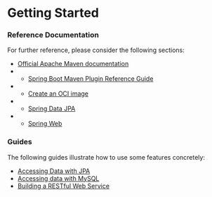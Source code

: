 



# Getting Started

### Reference Documentation

For further reference, please consider the following sections:

* [Official Apache Maven documentation](https://maven.apache.org/guides/index.html)
* * [Spring Boot Maven Plugin Reference Guide](https://docs.spring.io/spring-boot/3.3.5/maven-plugin)
* * [Create an OCI image](https://docs.spring.io/spring-boot/3.3.5/maven-plugin/build-image.html)
* * [Spring Data JPA](https://docs.spring.io/spring-boot/3.3.5/reference/data/sql.html#data.sql.jpa-and-spring-data)
* * [Spring Web](https://docs.spring.io/spring-boot/3.3.5/reference/web/servlet.html)

### Guides

The following guides illustrate how to use some features concretely:

* [Accessing Data with JPA](https://spring.io/guides/gs/accessing-data-jpa/)
* [Accessing data with MySQL](https://spring.io/guides/gs/accessing-data-mysql/)
* [Building a RESTful Web Service](https://spring.io/guides/gs/rest-service/)








